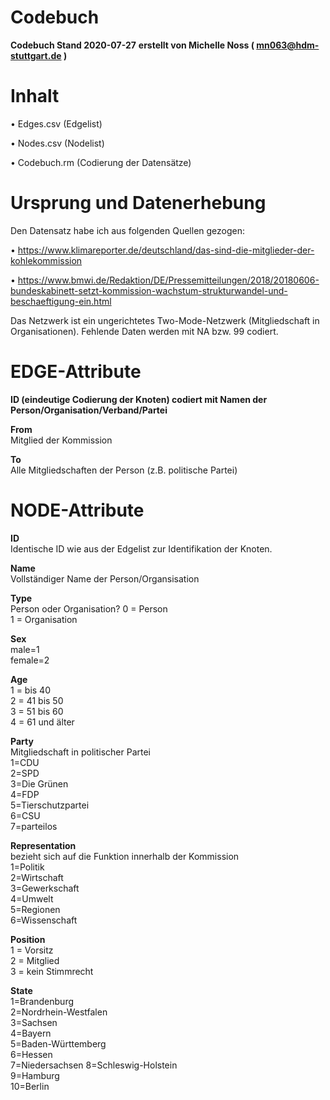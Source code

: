# Codebuch
**Codebuch Stand 2020-07-27**
**erstellt von Michelle Noss ( mn063@hdm-stuttgart.de )**

# Inhalt

•	Edges.csv (Edgelist)

•	Nodes.csv (Nodelist)

•	Codebuch.rm (Codierung der Datensätze)

# Ursprung und Datenerhebung

Den Datensatz habe ich aus folgenden Quellen gezogen:

•	https://www.klimareporter.de/deutschland/das-sind-die-mitglieder-der-kohlekommission 

•	https://www.bmwi.de/Redaktion/DE/Pressemitteilungen/2018/20180606-bundeskabinett-setzt-kommission-wachstum-strukturwandel-und-beschaeftigung-ein.html 

Das Netzwerk ist ein ungerichtetes Two-Mode-Netzwerk (Mitgliedschaft in Organisationen). Fehlende Daten werden mit NA bzw. 99 codiert.

# EDGE-Attribute

**ID (eindeutige Codierung der Knoten)
codiert mit Namen der Person/Organisation/Verband/Partei**

**From**  
Mitglied der Kommission

**To**   
Alle Mitgliedschaften der Person (z.B. politische Partei)

# NODE-Attribute

**ID**   
Identische ID wie aus der Edgelist zur Identifikation der Knoten. 

**Name**   
Vollständiger Name der Person/Organsisation

**Type**   
Person oder Organisation? 
0 = Person  
1 = Organisation

**Sex**   
male=1     
female=2 

**Age**    
1 = bis 40   
2 = 41 bis 50  
3 = 51 bis 60   
4 = 61 und älter  

**Party**   
Mitgliedschaft in politischer Partei   
1=CDU  
2=SPD  
3=Die Grünen  
4=FDP  
5=Tierschutzpartei   
6=CSU   
7=parteilos  

**Representation**       
bezieht sich auf die Funktion innerhalb der Kommission  
1=Politik  
2=Wirtschaft  
3=Gewerkschaft  
4=Umwelt   
5=Regionen   
6=Wissenschaft  

**Position**    
1 = Vorsitz  
2 = Mitglied  
3 = kein Stimmrecht  

**State**    
1=Brandenburg   
2=Nordrhein-Westfalen  
3=Sachsen  
4=Bayern  
5=Baden-Württemberg  
6=Hessen  
7=Niedersachsen 
8=Schleswig-Holstein  
9=Hamburg  
10=Berlin  
